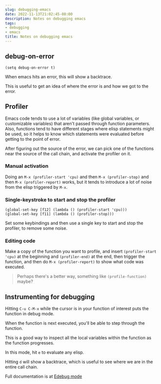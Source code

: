 ```yaml
---
slug: debugging-emacs
date: 2022-11-13T21:02:45-08:00
description: Notes on debugging emacs
tags:
- debugging
- emacs
title: Notes on debugging emacs
---
```


## debug-on-error

```
(setq debug-on-error t)
```

When emacs hits an error, this will show a backtrace.

This is useful to get an idea of where the error is and how we got to the error.

## Profiler

Emacs code tends to use a lot of variables (like global variables, or customizable variables) that aren't passed through function parameters. Also, functions tend to have different stages where elisp statements might be used, so it helps to know which statements were evaluated before getting to the point of error.

After figuring out the source of the error, we can pick one of the functions near the source of the call chain, and activate the profiler on it.

### Manual activation

Doing an `M-x (profiler-start 'cpu)` and then `M-x (profiler-stop)` and then `M-x (profiler-report)` works, but it tends to introduce a lot of noise from the elisp triggered by `M-x`.

### Single-keystroke to start and stop the profiler

```
(global-set-key [f12] (lambda () (profiler-start 'cpu)))
(global-set-key [f11] (lambda () (profiler-stop)))
```

Set some keybindings and then use a single key to start and stop the profiler, to remove some noise.

### Editing code

Make a copy of the function you want to profile, and insert `(profiler-start 'cpu)` at the beginning and `(profiler-end)` at the end, then trigger the function, and then do `M-x (profiler-report)` to show what code was executed.

> Perhaps there's a better way, something like `(profile-function)` maybe?

## Instrumenting for debugging

Hitting `C-u C-M-x` while the cursor is in your function of interest puts the function in debug mode.

When the function is next executed, you'll be able to step through the function.

This is a good way to inspect all the local variables within the function as the function progresses.

In this mode, hit `e` to evaluate any elisp.

Hitting `d` will show a backtrace, which is useful to see where we are in the entire call chain.

Full documentation is at [Edebug mode](https://www.gnu.org/software/emacs/manual/html_node/elisp/Edebug.html)
